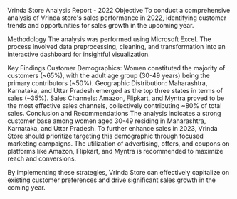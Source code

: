 Vrinda Store Analysis Report - 2022
Objective
To conduct a comprehensive analysis of Vrinda store's sales performance in 2022, identifying customer trends and opportunities for sales growth in the upcoming year.

Methodology
The analysis was performed using Microsoft Excel. The process involved data preprocessing, cleaning, and transformation into an interactive dashboard for insightful visualization.

Key Findings
Customer Demographics: Women constituted the majority of customers (~65%), with the adult age group (30-49 years) being the primary contributors (~50%).
Geographic Distribution: Maharashtra, Karnataka, and Uttar Pradesh emerged as the top three states in terms of sales (~35%).
Sales Channels: Amazon, Flipkart, and Myntra proved to be the most effective sales channels, collectively contributing ~80% of total sales.
Conclusion and Recommendations
The analysis indicates a strong customer base among women aged 30-49 residing in Maharashtra, Karnataka, and Uttar Pradesh. To further enhance sales in 2023, Vrinda Store should prioritize targeting this demographic through focused marketing campaigns. The utilization of advertising, offers, and coupons on platforms like Amazon, Flipkart, and Myntra is recommended to maximize reach and conversions.

By implementing these strategies, Vrinda Store can effectively capitalize on existing customer preferences and drive significant sales growth in the coming year.
